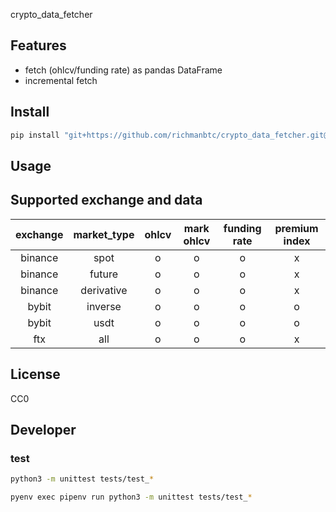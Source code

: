 crypto_data_fetcher

## Features

- fetch (ohlcv/funding rate) as pandas DataFrame
- incremental fetch

## Install

```bash
pip install "git+https://github.com/richmanbtc/crypto_data_fetcher.git@v0.0.12#egg=crypto_data_fetcher"
```

## Usage



## Supported exchange and data

|exchange|market_type|ohlcv|mark ohlcv|funding rate|premium index|
|:-:|:-:|:-:|:-:|:-:|:-:|
|binance|spot|o|o|o|x|
|binance|future|o|o|o|x|
|binance|derivative|o|o|o|x|
|bybit|inverse|o|o|o|o|
|bybit|usdt|o|o|o|o|
|ftx|all|o|o|o|x|

## License

CC0

## Developer

### test

```bash
python3 -m unittest tests/test_*
```

```bash
pyenv exec pipenv run python3 -m unittest tests/test_*
```
